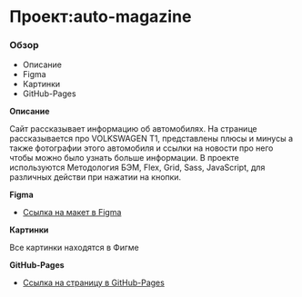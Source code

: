 # Проект:auto-magazine

### Обзор

* Описание
* Figma
* Картинки
* GitHub-Pages

**Описание**

Сайт рассказывает информацию об автомобилях. 
На странице рассказывается про VOLKSWAGEN T1, представлены плюсы и минусы а также фотографии этого автомобиля и ссылки на новости про него чтобы можно было узнать больше информации.
В проекте используются Методология БЭМ, Flex, Grid, Sass, JavaScript, для различных действи при нажатии на кнопки.

**Figma**

* [Ссылка на макет в Figma](https://www.figma.com/file/2cn9N9jSkmxD84oJik7xL7/JavaScript.-Sprint-4?node-id=0%3A1)

**Картинки**

Все картинки находятся в Фигме


**GitHub-Pages**

* [Ссылка на страницу в GitHub-Pages](https://fabiotw.github.io/auto-magazine/index.html)

